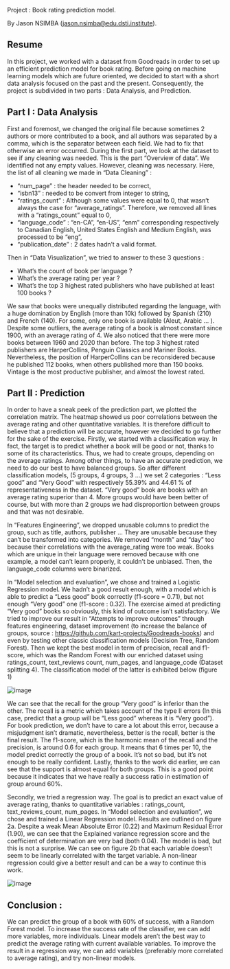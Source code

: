 Project : Book rating prediction model.

By Jason NSIMBA (jason.nsimba@edu.dsti.institute).

## Resume
In this project, we worked with a dataset from Goodreads in order to set up an efficient prediction model for book rating. Before going on machine learning models which are future oriented, we decided to start with a short data analysis focused on the past and the present. Consequently, the project is subdivided in two parts : Data Analysis, and Prediction. 

## Part I : Data Analysis
First and foremost, we changed the original file because sometimes 2 authors or more contributed to a book, and all authors was separated by a comma, which is the separator between each field. We had to fix that otherwise an error occurred. 
During the first part, we look at the dataset to see if any cleaning was needed. This is the part “Overview of data”. We identified not any empty values. However, cleaning was necessary. Here, the list of all cleaning we made in “Data Cleaning” :
-	“num_page” : the header needed to be correct,
-	“isbn13” : needed to be convert from integer to string, 
-	“ratings_count” : Although some values were equal to 0, that wasn’t always the case for “average_ratings”. Therefore, we removed all lines with a “ratings_count” equal to 0,
-	“language_code”  : “en-CA”, “en-US”, “enm” corresponding respectively to Canadian English, United States English and Medium English, was processed to be “eng”,
-	“publication_date” : 2 dates hadn’t a valid format. 

Then in “Data Visualization”, we tried to answer to these 3 questions : 
- What’s the count of book per language ? 
- What’s the average rating per year ?
- What’s the top 3 highest rated publishers who have published at least 100 books ? 

We saw that books were unequally distributed regarding the language, with a huge domination by English (more than 10k) followed by Spanish (210) and French (140). For some, only one book is available (Aleut, Arabic … ). Despite some outliers, the average rating of a book is almost constant since 1900, with an average rating of 4. We also noticed that there were more books between 1960 and 2020 than before. The top 3 highest rated publishers are HarperCollins, Penguin Classics and Mariner Books. Nevertheless, the position of HarperCollins can be reconsidered because he published 112 books, when others published more than 150 books. Vintage is the most productive publisher, and almost the lowest rated. 

## Part II : Prediction
In order to have a sneak peek of the prediction part, we plotted the correlation matrix. The heatmap showed us poor correlations between the average rating and other quantitative variables. It is therefore difficult to believe that a prediction will be accurate, however we decided to go further for the sake of the exercise.
Firstly, we started with a classification way. In fact, the target is to predict whether a book will be good or not, thanks to some of its characteristics. Thus, we had to create groups, depending on the average ratings. Among other things, to have an accurate prediction, we need to do our best to have balanced groups. So after different classification models, (5 groups, 4 groups, 3 …) we set 2 categories : “Less good” and “Very Good” with respectively 55.39% and 44.61 % of representativeness in the dataset. “Very good” book are books with an average rating superior than 4. More groups would have been better of course, but with more than 2 groups we had disproportion between groups and that was not desirable. 

In “Features Engineering”, we dropped unusable columns to predict the group, such as title, authors, publisher ... They are unusable because they can’t be transformed into categories. We removed “month” and “day” too because their correlations with the average_rating were too weak. Books which are unique in their language were removed because with one example, a model can’t learn properly, it couldn’t be unbiased. Then, the language_code columns were binarized. 

In “Model selection and evaluation”, we chose and trained a Logistic Regression model. We hadn’t a good result enough, with a model which is able to predict a “Less good” book correctly (f1-score = 0.71), but not enough “Very good” one (f1-score : 0.32). The exercise aimed at predicting “Very good” books so obviously, this kind of outcome isn’t satisfactory.  We tried to improve our result in “Attempts to improve outcomes” through features engineering, dataset improvement (to increase the balance of groups, source : https://github.com/kart-projects/Goodreads-books) and even by testing other classic classification models (Decision Tree, Random Forest). Then we kept the best model in term of precision, recall and f1-score, which was the Random Forest with our enriched dataset using ratings_count, text_reviews count, num_pages, and language_code (Dataset splitting 4).
The classification model of the latter is exhibited below (figure 1)

![image](https://user-images.githubusercontent.com/94021364/171062170-b8e52dc4-cf13-4084-9be0-10cdc6f42b23.png)

We can see that the recall for the group “Very good” is inferior than the other. The recall is a metric which takes account of the type II errors (In this case, predict that a group will be “Less good” whereas it is “Very good”). For book prediction, we don’t have to care a lot about this error, because a misjudgment isn’t dramatic, nevertheless, better is the recall, better is the final result. The f1-score, which is the harmonic mean of the recall and the precision, is around 0.6 for each group. It means that 6 times per 10, the model predict correctly the group of a book. It’s not so bad, but it’s not enough to be really confident. Lastly, thanks to the work did earlier, we can see that the support is almost equal for both groups. This is a good point because it indicates that we have really a success ratio in estimation of group around 60%. 

Secondly, we tried a regression way. The goal is to predict an exact value of average rating, thanks to quantitative variables : ratings_count, text_reviews_count, num_pages. In “Model selection and evaluation”, we chose and trained a Linear Regression model. Results are outlined on figure 2a. Despite a weak Mean Absolute Error (0.22) and Maximum Residual Error (1.90), we can see that the Explained variance regression score and the coefficient of determination are very bad (both 0.04). The model is bad, but this is not a surprise. We can see on figure 2b that each variable doesn’t seem to be linearly correlated with the target variable. A non-linear regression could give a better result and can be a way to continue this work. 

![image](https://user-images.githubusercontent.com/94021364/171062309-9031693e-e029-4f16-b366-475f3cd61750.png)

## Conclusion : 
We can predict the group of a book with 60% of success, with a Random Forest model. To increase the success rate of the classifier, we can add more variables, more individuals. Linear models aren’t the best way to predict the average rating with current available variables.  To improve the result in a regression way, we can add variables (preferably more correlated to average rating), and try non-linear models. 
